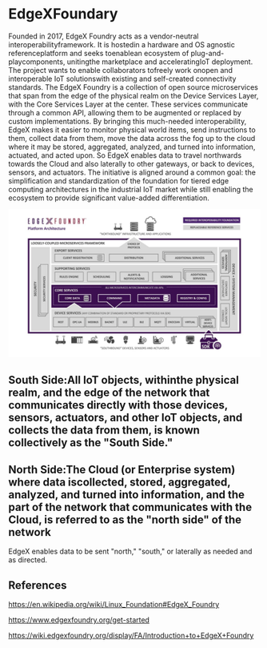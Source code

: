# EdgeXFoundary

Founded in 2017, EdgeX Foundry acts as a vendor-neutral interoperabilityframework. It is hostedin a hardware and OS agnostic referenceplatform and seeks toenablean ecosystem of plug-and-playcomponents, unitingthe marketplace and acceleratingIoT deployment. The project wants to enable collaborators tofreely work onopen and interoperable IoT solutionswith existing and self-created connectivity standards.
The EdgeX Foundry is a collection of open source microservices that span from the edge of the physical realm on the Device Services Layer, with the Core Services Layer at the center. These services communicate through a common API, allowing them to be augmented or replaced by custom implementations.
By bringing this much-needed interoperability, EdgeX makes it easier to monitor physical world items, send instructions to them, collect data from them, move the data across the fog up to the cloud where it may be stored, aggregated, analyzed, and turned into information, actuated, and acted upon. So EdgeX enables data to travel northwards towards the Cloud and also laterally to other gateways, or back to devices, sensors, and actuators.
The initiative is aligned around a common goal: the simplification and standardization of the foundation for tiered edge computing architectures in the industrial IoT market while still enabling the ecosystem to provide significant value-added differentiation.

![image](../../media/EdgeXFoundary-image1.jpg)

## South Side:All IoT objects, withinthe physical realm, and the edge of the network that communicates directly with those devices, sensors, actuators, and other IoT objects, and collects the data from them, is known collectively as the "South Side."

## North Side:The Cloud (or Enterprise system) where data iscollected, stored, aggregated, analyzed, and turned into information, and the part of the network that communicates with the Cloud, is referred to as the "north side" of the network

EdgeX enables data to be sent "north," "south," or laterally as needed and as directed.

## References

<https://en.wikipedia.org/wiki/Linux_Foundation#EdgeX_Foundry>

<https://www.edgexfoundry.org/get-started>

<https://wiki.edgexfoundry.org/display/FA/Introduction+to+EdgeX+Foundry>
